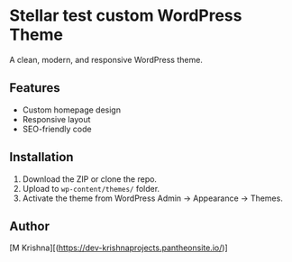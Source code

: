 # Stellar test custom WordPress Theme

A clean, modern, and responsive WordPress theme.

## Features

- Custom homepage design
- Responsive layout
- SEO-friendly code

## Installation

1. Download the ZIP or clone the repo.
2. Upload to `wp-content/themes/` folder.
3. Activate the theme from WordPress Admin → Appearance → Themes.


## Author

[M Krishna][(https://dev-krishnaprojects.pantheonsite.io/)]

